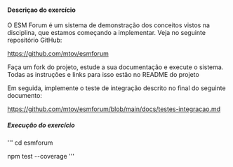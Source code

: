 #### Descriçao do exercício

O ESM Forum é um sistema de demonstração dos conceitos vistos na disciplina, que estamos começando a implementar. Veja no seguinte repositório GitHub:

https://github.com/mtov/esmforum

Faça um fork do projeto, estude a sua documentação e execute o sistema. Todas as instruções e links para isso estão no README do projeto

Em seguida, implemente o teste de integração descrito no final do seguinte documento:

https://github.com/mtov/esmforum/blob/main/docs/testes-integracao.md


##### Execução do exercício

'''
cd esmforum

npm test --coverage
'''
